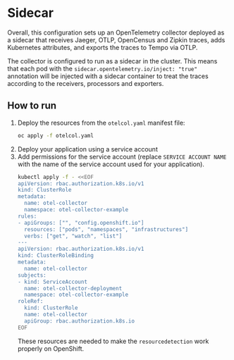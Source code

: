 # Sidecar

Overall, this configuration sets up an OpenTelemetry collector deployed as a sidecar that receives Jaeger, OTLP, OpenCensus and Zipkin traces, adds Kubernetes attributes, and exports the traces to Tempo via OTLP.

The collector is configured to run as a sidecar in the cluster. This means that each pod with the `sidecar.opentelemetry.io/inject: "true"` annotation will be injected with a sidecar container to treat the traces according to the receivers, processors and exporters.

## How to run
1. Deploy the resources from the `otelcol.yaml` manifest file:
    ```sh
    oc apply -f otelcol.yaml
    ```
2. Deploy your application using a service account
3. Add permissions for the service account (replace `SERVICE ACCOUNT NAME` with the name of the service account used for your application).
    ```sh
    kubectl apply -f - <<EOF
    apiVersion: rbac.authorization.k8s.io/v1
    kind: ClusterRole
    metadata:
      name: otel-collector
      namespace: otel-collector-example
    rules:
    - apiGroups: ["", "config.openshift.io"]
      resources: ["pods", "namespaces", "infrastructures"]
      verbs: ["get", "watch", "list"]
    ---
    apiVersion: rbac.authorization.k8s.io/v1
    kind: ClusterRoleBinding
    metadata:
      name: otel-collector
    subjects:
    - kind: ServiceAccount
      name: otel-collector-deployment
      namespace: otel-collector-example
    roleRef:
      kind: ClusterRole
      name: otel-collector
      apiGroup: rbac.authorization.k8s.io
    EOF
    ```
    These resources are needed to make the `resourcedetection` work properly on OpenShift.
